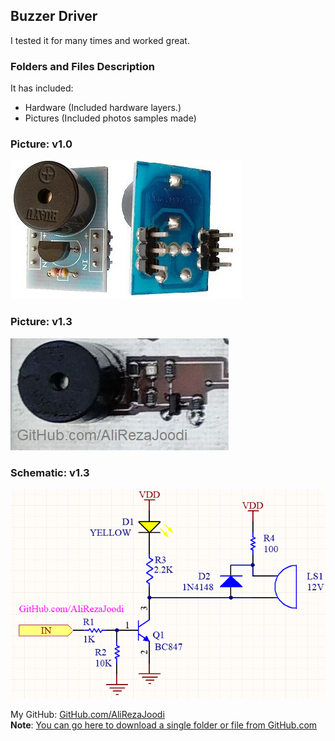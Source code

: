 ## Buzzer Driver
I tested it for many times and worked great.

### Folders and Files Description
It has included:
- Hardware (Included hardware layers.)
- Pictures (Included photos samples made)

### Picture: v1.0
![](Pictures/v1.0.jpg)

### Picture: v1.3
![](Pictures/v1.3.jpg)

### Schematic: v1.3
![](Hardware/v1.3.png)

My GitHub: [GitHub.com/AliRezaJoodi](https://github.com/AliRezaJoodi)   
**Note**: [You can go here to download a single folder or file from GitHub.com](https://minhaskamal.github.io/DownGit/#/home)